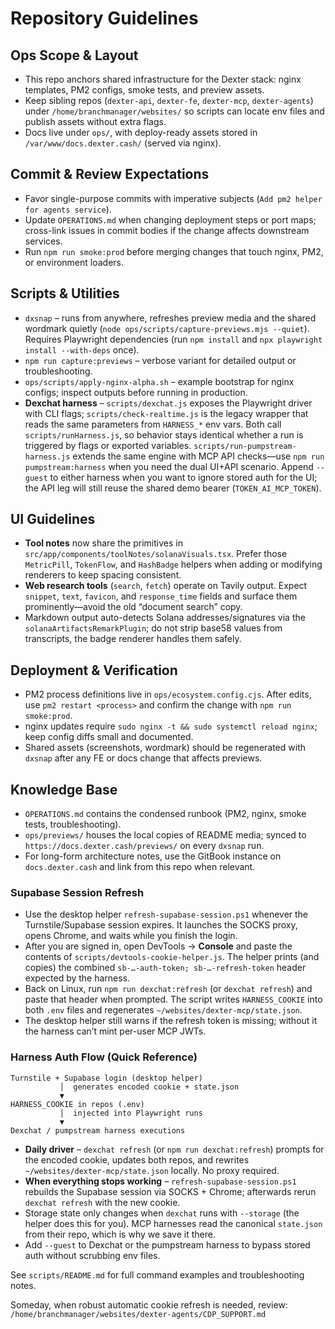 # Repository Guidelines

## Ops Scope & Layout
- This repo anchors shared infrastructure for the Dexter stack: nginx templates, PM2 configs, smoke tests, and preview assets.
- Keep sibling repos (`dexter-api`, `dexter-fe`, `dexter-mcp`, `dexter-agents`) under `/home/branchmanager/websites/` so scripts can locate env files and publish assets without extra flags.
- Docs live under `ops/`, with deploy-ready assets stored in `/var/www/docs.dexter.cash/` (served via nginx).

## Commit & Review Expectations
- Favor single-purpose commits with imperative subjects (`Add pm2 helper for agents service`).
- Update `OPERATIONS.md` when changing deployment steps or port maps; cross-link issues in commit bodies if the change affects downstream services.
- Run `npm run smoke:prod` before merging changes that touch nginx, PM2, or environment loaders.

## Scripts & Utilities
- `dxsnap` – runs from anywhere, refreshes preview media and the shared wordmark quietly (`node ops/scripts/capture-previews.mjs --quiet`). Requires Playwright dependencies (run `npm install` and `npx playwright install --with-deps` once).
- `npm run capture:previews` – verbose variant for detailed output or troubleshooting.
- `ops/scripts/apply-nginx-alpha.sh` – example bootstrap for nginx configs; inspect outputs before running in production.
- **Dexchat harness** – `scripts/dexchat.js` exposes the Playwright driver with CLI flags; `scripts/check-realtime.js` is the legacy wrapper that reads the same parameters from `HARNESS_*` env vars. Both call `scripts/runHarness.js`, so behavior stays identical whether a run is triggered by flags or exported variables. `scripts/run-pumpstream-harness.js` extends the same engine with MCP API checks—use `npm run pumpstream:harness` when you need the dual UI+API scenario. Append `--guest` to either harness when you want to ignore stored auth for the UI; the API leg will still reuse the shared demo bearer (`TOKEN_AI_MCP_TOKEN`).

## UI Guidelines
- **Tool notes** now share the primitives in `src/app/components/toolNotes/solanaVisuals.tsx`. Prefer those `MetricPill`, `TokenFlow`, and `HashBadge` helpers when adding or modifying renderers to keep spacing consistent.
- **Web research tools** (`search`, `fetch`) operate on Tavily output. Expect `snippet`, `text`, `favicon`, and `response_time` fields and surface them prominently—avoid the old “document search” copy.
- Markdown output auto-detects Solana addresses/signatures via the `solanaArtifactsRemarkPlugin`; do not strip base58 values from transcripts, the badge renderer handles them safely.

## Deployment & Verification
- PM2 process definitions live in `ops/ecosystem.config.cjs`. After edits, use `pm2 restart <process>` and confirm the change with `npm run smoke:prod`.
- nginx updates require `sudo nginx -t && sudo systemctl reload nginx`; keep config diffs small and documented.
- Shared assets (screenshots, wordmark) should be regenerated with `dxsnap` after any FE or docs change that affects previews.

## Knowledge Base
- `OPERATIONS.md` contains the condensed runbook (PM2, nginx, smoke tests, troubleshooting).
- `ops/previews/` houses the local copies of README media; synced to `https://docs.dexter.cash/previews/` on every `dxsnap` run.
- For long-form architecture notes, use the GitBook instance on `docs.dexter.cash` and link from this repo when relevant.
### Supabase Session Refresh

- Use the desktop helper `refresh-supabase-session.ps1` whenever the Turnstile/Supabase session expires. It launches the SOCKS proxy, opens Chrome, and waits while you finish the login.
- After you are signed in, open DevTools → **Console** and paste the contents of `scripts/devtools-cookie-helper.js`. The helper prints (and copies) the combined `sb-…-auth-token; sb-…-refresh-token` header expected by the harness.
- Back on Linux, run `npm run dexchat:refresh` (or `dexchat refresh`) and paste that header when prompted. The script writes `HARNESS_COOKIE` into both `.env` files and regenerates `~/websites/dexter-mcp/state.json`.
- The desktop helper still warns if the refresh token is missing; without it the harness can’t mint per-user MCP JWTs.

### Harness Auth Flow (Quick Reference)

```
Turnstile + Supabase login (desktop helper)
           │  generates encoded cookie + state.json
           ▼
HARNESS_COOKIE in repos (.env)
           │  injected into Playwright runs
           ▼
Dexchat / pumpstream harness executions
```

- **Daily driver** – `dexchat refresh` (or `npm run dexchat:refresh`) prompts for the encoded cookie, updates both repos, and rewrites `~/websites/dexter-mcp/state.json` locally. No proxy required.
- **When everything stops working** – `refresh-supabase-session.ps1` rebuilds the Supabase session via SOCKS + Chrome; afterwards rerun `dexchat refresh` with the new cookie.
- Storage state only changes when `dexchat` runs with `--storage` (the helper does this for you). MCP harnesses read the canonical `state.json` from their repo, which is why we save it there.
- Add `--guest` to Dexchat or the pumpstream harness to bypass stored auth without scrubbing env files.

See `scripts/README.md` for full command examples and troubleshooting notes.

Someday, when robust automatic cookie refresh is needed, review: `/home/branchmanager/websites/dexter-agents/CDP_SUPPORT.md`
